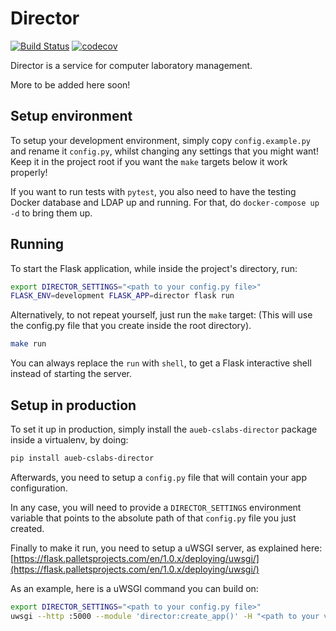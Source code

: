 # Director

[![Build Status](https://travis-ci.com/aueb-cslabs/director.svg?branch=master)](https://travis-ci.com/aueb-cslabs/director)
[![codecov](https://codecov.io/gh/aueb-cslabs/director/branch/master/graph/badge.svg)](https://codecov.io/gh/aueb-cslabs/director)

Director is a service for computer laboratory management.

More to be added here soon!

## Setup environment

To setup your development environment, simply copy `config.example.py` and rename
it `config.py`, whilst changing any settings that you might want! Keep it in the
project root if you want the `make` targets below it work properly!

If you want to run tests with `pytest`, you also need to have the testing Docker
database and LDAP up and running. For that, do `docker-compose up -d` to bring
them up.

## Running

To start the Flask application, while inside the project's directory, run:

```bash
export DIRECTOR_SETTINGS="<path to your config.py file>"
FLASK_ENV=development FLASK_APP=director flask run
```

Alternatively, to not repeat yourself, just run the `make` target:
(This will use the config.py file that you create inside the root directory).

```bash
make run
```

You can always replace the `run` with `shell`, to get a Flask interactive shell
instead of starting the server.

## Setup in production

To set it up in production, simply install the `aueb-cslabs-director` package inside a virtualenv, by doing:

```bash
pip install aueb-cslabs-director
```

Afterwards, you need to setup a `config.py` file that will contain your app configuration.

In any case, you will need to provide a `DIRECTOR_SETTINGS` environment variable that
points to the absolute path of that `config.py` file you just created.

Finally to make it run, you need to setup a uWSGI server, as explained here:
[https://flask.palletsprojects.com/en/1.0.x/deploying/uwsgi/](https://flask.palletsprojects.com/en/1.0.x/deploying/uwsgi/)

As an example, here is a uWSGI command you can build on:

```bash
export DIRECTOR_SETTINGS="<path to your config.py file>"
uwsgi --http :5000 --module 'director:create_app()' -H "<path to your virtualenv>"
```
